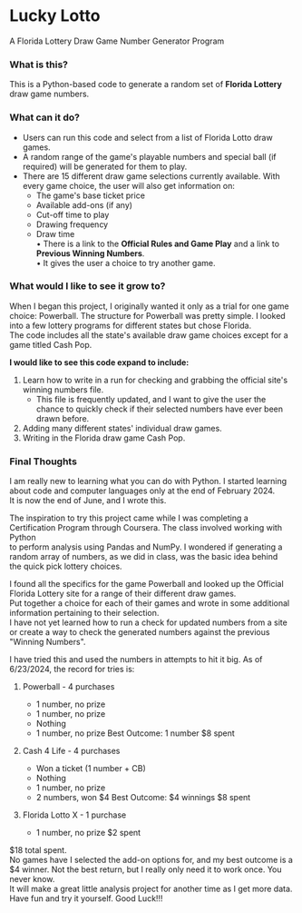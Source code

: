 # Lucky Lotto
 A Florida Lottery Draw Game Number Generator Program

 ### **What is this?**  

This is a Python-based code to generate a random set of **Florida Lottery** draw game numbers.    

### **What can it do?** 

- Users can run this code and select from a list of Florida Lotto draw games.  
- A random range of the game's playable numbers and special ball (if required) will be generated for them to play.  
- There are 15 different draw game selections currently available. With every game choice, the user will also get information on:
    - The game's base ticket price
    - Available add-ons (if any)
    - Cut-off time to play
    - Drawing frequency
    - Draw time  
•	There is a link to the **Official Rules and Game Play** and a link to **Previous Winning Numbers**.  
•	It gives the user a choice to try another game.

### **What would I like to see it grow to?** 

When I began this project, I originally wanted it only as a trial for one game choice: Powerball. The structure for Powerball was pretty simple. I looked into a few lottery programs for different states but chose Florida.  
The code includes all the state's available draw game choices except for a game titled Cash Pop.  

**I would like to see this code expand to include:**
1.	Learn how to write in a run for checking and grabbing the official site's winning numbers file.
    - This file is frequently updated, and I want to give the user the chance to quickly check if their selected numbers have ever been drawn before.
2.	Adding many different states' individual draw games.
3.	Writing in the Florida draw game Cash Pop.


### **Final Thoughts** 
I am really new to learning what you can do with Python. I started learning about code and computer languages only at the end of February 2024.  
It is now the end of June, and I wrote this.

The inspiration to try this project came while I was completing a Certification Program through Coursera. The class involved working with Python  
to perform analysis using Pandas and NumPy. I wondered if generating a random array of numbers, as we did in class, was the basic idea behind  
the quick pick lottery choices.

I found all the specifics for the game Powerball and looked up the Official Florida Lottery site for a range of their different draw games.  
Put together a choice for each of their games and wrote in some additional information pertaining to their selection.  
I have not yet learned how to run a check for updated numbers from a site or create a way to check the generated numbers against the previous "Winning Numbers".


I have tried this and used the numbers in attempts to hit it big. As of 6/23/2024, the record for tries is:
1. Powerball - 4 purchases
    - 1 number, no prize
    - 1 number, no prize
    - Nothing
    - 1 number, no prize 
Best Outcome: 1 number $8 spent

2.	Cash 4 Life - 4 purchases
    - Won a ticket (1 number + CB)
    - Nothing
    - 1 number, no prize
    - 2 numbers, won $4 
Best Outcome: $4 winnings $8 spent

3.	Florida Lotto X - 1 purchase
    - 1 number, no prize $2 spent

$18 total spent.  
No games have I selected the add-on options for, and my best outcome is a $4 winner. Not the best return, but I really only need it to work once. You never know.  
It will make a great little analysis project for another time as I get more data.  
Have fun and try it yourself. Good Luck!!!

